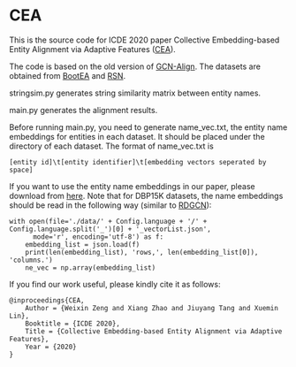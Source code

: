 # CEA

This is the source code for ICDE 2020 paper Collective Embedding-based Entity Alignment via Adaptive Features ([CEA](https://arxiv.org/abs/1912.08404)).

The code is based on the old version of [GCN-Align](https://github.com/1049451037/GCN-Align). 
The datasets are obtained from [BootEA](https://github.com/nju-websoft/BootEA) and [RSN](https://github.com/nju-websoft/RSN).

stringsim.py generates string similarity matrix between entity names.

main.py generates the alignment results. 

Before running main.py, you need to generate name_vec.txt, the entity name embeddings for entities in each dataset. 
It should be placed under the directory of each dataset.
The format of name_vec.txt is 
```
[entity id]\t[entity identifier]\t[embedding vectors seperated by space]
```

If you want to use the entity name embeddings in our paper, please download from [here](https://share.weiyun.com/5qxLmEI). Note that for DBP15K datasets, the name embeddings should be read in the following way (similar to [RDGCN](https://github.com/StephanieWyt/RDGCN)):
```
with open(file='./data/' + Config.language + '/' + Config.language.split('_')[0] + '_vectorList.json',
	  mode='r', encoding='utf-8') as f:
    embedding_list = json.load(f)
    print(len(embedding_list), 'rows,', len(embedding_list[0]), 'columns.')
    ne_vec = np.array(embedding_list)
```	    


If you find our work useful, please kindly cite it as follows:
```
@inproceedings{CEA,
	Author = {Weixin Zeng and Xiang Zhao and Jiuyang Tang and Xuemin Lin},
	Booktitle = {ICDE 2020},
	Title = {Collective Embedding-based Entity Alignment via Adaptive Features},
	Year = {2020}
}
```
